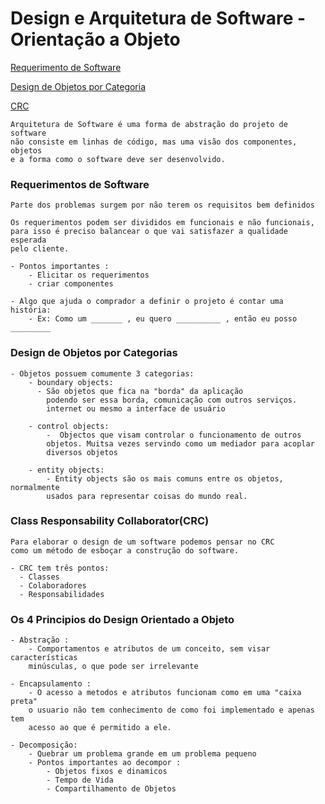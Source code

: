 #   Design e Arquitetura de Software - Orientação a Objeto


[Requerimento de Software](#requerimentos-de-software)

[Design de Objetos por Categoria](#design-de-objetos-por-categorias)

[CRC](#class-responsability-collaboratorcrc)

    Arquitetura de Software é uma forma de abstração do projeto de software
    não consiste em linhas de código, mas uma visão dos componentes, objetos
    e a forma como o software deve ser desenvolvido.


### Requerimentos de Software

    Parte dos problemas surgem por não terem os requisitos bem definidos
    
    Os requerimentos podem ser divididos em funcionais e não funcionais,
    para isso é preciso balancear o que vai satisfazer a qualidade esperada
    pelo cliente.

    - Pontos importantes : 
        - Elicitar os requerimentos
        - criar componentes
  
    - Algo que ajuda o comprador a definir o projeto é contar uma história:
        - Ex: Como um _______ , eu quero __________ , então eu posso _________

### Design de Objetos por Categorias

    - Objetos possuem comumente 3 categorias:
        - boundary objects:
          - São objetos que fica na "borda" da aplicação
            podendo ser essa borda, comunicação com outros serviços.
            internet ou mesmo a interface de usuário

        - control objects:
            -  Objectos que visam controlar o funcionamento de outros
            objetos. Muitsa vezes servindo como um mediador para acoplar
            diversos objetos
        
        - entity objects:
            - Entity objects são os mais comuns entre os objetos, normalmente
            usados para representar coisas do mundo real.


### Class Responsability Collaborator(CRC)

    Para elaborar o design de um software podemos pensar no CRC
    como um método de esboçar a construção do software.

    - CRC tem três pontos:
      - Classes
      - Colaboradores
      - Responsabilidades


### Os 4 Principios do Design Orientado a Objeto

    - Abstração :
        - Comportamentos e atributos de um conceito, sem visar características
        minúsculas, o que pode ser irrelevante
    
    - Encapsulamento :
        - O acesso a metodos e atributos funcionam como em uma "caixa preta"
        o usuario não tem conhecimento de como foi implementado e apenas tem
        acesso ao que é permitido a ele.
    
    - Decomposição:
        - Quebrar um problema grande em um problema pequeno
        - Pontos importantes ao decompor : 
            - Objetos fixos e dinamicos
            - Tempo de Vida
            - Compartilhamento de Objetos 


